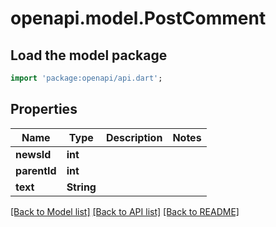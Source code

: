 # openapi.model.PostComment

## Load the model package
```dart
import 'package:openapi/api.dart';
```

## Properties
Name | Type | Description | Notes
------------ | ------------- | ------------- | -------------
**newsId** | **int** |  | 
**parentId** | **int** |  | 
**text** | **String** |  | 

[[Back to Model list]](../README.md#documentation-for-models) [[Back to API list]](../README.md#documentation-for-api-endpoints) [[Back to README]](../README.md)



